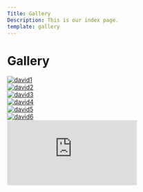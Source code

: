 ```yaml
---
Title: Gallery
Description: This is our index page.
template: gallery
---
```


Gallery
=======================
<div class="grid">
<div class="boxes photo1">
<a href="%base_url%/image/david1.jpg"><picture>
<source media="(min-width: 768px)" srcset="%base_url%/image/david1.jpg?w=600">
<img src="%base_url%/image/david1.jpg?q=80&aro&w=400&&crop-to-fit&area=0,0,40,0" alt="david1">
</picture></a>
</div>

<div class="boxes photo2">
<a href="%base_url%/image/david2.jpg"><picture>
<source media="(min-width: 768px)" srcset="%base_url%/image/david2.jpg?w=600&aro">
<img src="%base_url%/image/david2.jpg?q=80&aro&w=400&&crop-to-fit&area=10,0,30,0" alt="david2">
</picture></a>
</div>

<div class="boxes photo3">
<a href="%base_url%/image/david3.jpg"><picture>
<source media="(min-width: 768px)" srcset="%base_url%/image/david3.jpg?w=600&aro">
<img src="%base_url%/image/david3.jpg?q=80&aro&w=400&&crop-to-fit&area=15,0,25,0" alt="david3">
</picture></a>
</div>

<div class="boxes photo4">
<a href="%base_url%/image/david4.jpg"><picture>
<source media="(min-width: 768px)" srcset="%base_url%/image/david4.jpg?w=600">
<img src="%base_url%/image/david4.jpg?q=80&aro&w=400&&crop-to-fit&area=15,0,25,0" alt="david4">
</picture></a>
</div>

<div class="boxes photo5">
<a href="%base_url%/image/david5.jpg"><picture>
<source media="(min-width: 768px)" srcset="%base_url%/image/david5.jpg?w=600&aro">
<img src="%base_url%/image/david5.jpg?q=80&aro&w=400&&crop-to-fit&area=10,0,30,0" alt="david5">
</picture></a>
</div>

<div class="boxes photo6">
<a href="%base_url%/image/david6.jpg"><picture>
<source media="(min-width: 768px)" srcset="%base_url%/image/david6.jpg?w=600&aro">
<img src="%base_url%/image/david6.jpg?q=80&aro&w=400&&crop-to-fit&area=12,0,28,0" alt="david6">
</picture></a>
</div>
</div>
<div class="embed-container">
    <iframe src="https://www.youtube.com/embed/pJCxcdWqdto" frameborder="0" allowfullscreen></iframe>
</div>
